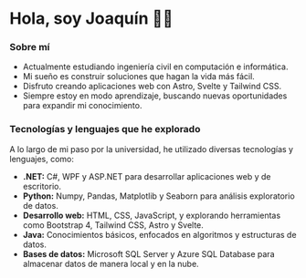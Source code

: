 # Hola, soy Joaquín 🦐🤙

### Sobre mí

- Actualmente estudiando ingeniería civil en computación e informática.
- Mi sueño es construir soluciones que hagan la vida más fácil. 
- Disfruto creando aplicaciones web con Astro, Svelte y Tailwind CSS.
- Siempre estoy en modo aprendizaje, buscando nuevas oportunidades para expandir mi conocimiento.
  
### Tecnologías y lenguajes que he explorado

A lo largo de mi paso por la universidad, he utilizado diversas tecnologías y lenguajes, como:

- **.NET:** C#, WPF y ASP.NET para desarrollar aplicaciones web y de escritorio.
- **Python:** Numpy, Pandas, Matplotlib y Seaborn para análisis exploratorio de datos.
- **Desarrollo web:** HTML, CSS, JavaScript, y explorando herramientas como Bootstrap 4, Tailwind CSS, Astro y Svelte.
- **Java:** Conocimientos básicos, enfocados en algoritmos y estructuras de datos.
- **Bases de datos:** Microsoft SQL Server y Azure SQL Database para almacenar datos de manera local y en la nube.
